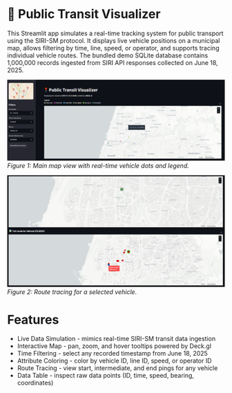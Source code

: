 # 📍 Public Transit Visualizer
This Streamlit app simulates a real-time tracking system for public transport using the SIRI-SM protocol. It displays live vehicle positions on a municipal map, allows filtering by time, line, speed, or operator, and supports tracing individual vehicle routes. The bundled demo SQLite database contains 1,000,000 records ingested from SIRI API responses collected on June 18, 2025.

![Main View](assets/main_view.png)  
*Figure 1: Main map view with real-time vehicle dots and legend.*

![Route Tracing View](assets/route_tracing.png)  
*Figure 2: Route tracing for a selected vehicle.* 

# Features
- Live Data Simulation - mimics real-time SIRI-SM transit data ingestion
- Interactive Map - pan, zoom, and hover tooltips powered by Deck.gl
- Time Filtering - select any recorded timestamp from June 18, 2025
- Attribute Coloring - color by vehicle ID, line ID, speed, or operator ID
- Route Tracing - view start, intermediate, and end pings for any vehicle
- Data Table - inspect raw data points (ID, time, speed, bearing, coordinates)


